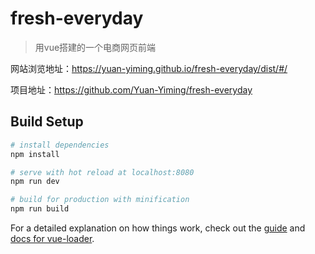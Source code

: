 # fresh-everyday

> 用vue搭建的一个电商网页前端

网站浏览地址：https://yuan-yiming.github.io/fresh-everyday/dist/#/

项目地址：https://github.com/Yuan-Yiming/fresh-everyday

## Build Setup

``` bash
# install dependencies
npm install

# serve with hot reload at localhost:8080
npm run dev

# build for production with minification
npm run build

```

For a detailed explanation on how things work, check out the [guide](http://vuejs-templates.github.io/webpack/) and [docs for vue-loader](http://vuejs.github.io/vue-loader).
